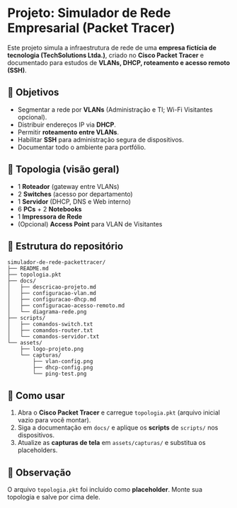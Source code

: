 # Projeto: Simulador de Rede Empresarial (Packet Tracer)

Este projeto simula a infraestrutura de rede de uma **empresa fictícia de tecnologia (TechSolutions Ltda.)**, 
criado no **Cisco Packet Tracer** e documentado para estudos de **VLANs, DHCP, roteamento e acesso remoto (SSH)**.

## 🎯 Objetivos
- Segmentar a rede por **VLANs** (Administração e TI; Wi-Fi Visitantes opcional).
- Distribuir endereços IP via **DHCP**.
- Permitir **roteamento entre VLANs**.
- Habilitar **SSH** para administração segura de dispositivos.
- Documentar todo o ambiente para portfólio.

## 🧱 Topologia (visão geral)
- 1 **Roteador** (gateway entre VLANs)
- 2 **Switches** (acesso por departamento)
- 1 **Servidor** (DHCP, DNS e Web interno)
- 6 **PCs** + 2 **Notebooks**
- 1 **Impressora de Rede**
- (Opcional) **Access Point** para VLAN de Visitantes

## 📁 Estrutura do repositório
```
simulador-de-rede-packettracer/
├── README.md
├── topologia.pkt
├── docs/
│   ├── descricao-projeto.md
│   ├── configuracao-vlan.md
│   ├── configuracao-dhcp.md
│   ├── configuracao-acesso-remoto.md
│   └── diagrama-rede.png
├── scripts/
│   ├── comandos-switch.txt
│   ├── comandos-router.txt
│   └── comandos-servidor.txt
└── assets/
    ├── logo-projeto.png
    └── capturas/
        ├── vlan-config.png
        ├── dhcp-config.png
        └── ping-test.png
```

## 🚀 Como usar
1. Abra o **Cisco Packet Tracer** e carregue `topologia.pkt` (arquivo inicial vazio para você montar).
2. Siga a documentação em `docs/` e aplique os **scripts** de `scripts/` nos dispositivos.
3. Atualize as **capturas de tela** em `assets/capturas/` e substitua os placeholders.

## 📌 Observação
O arquivo `topologia.pkt` foi incluído como **placeholder**. Monte sua topologia e salve por cima dele.
